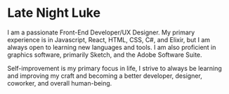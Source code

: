 # Late Night Luke

I am a passionate Front-End Developer/UX Designer. My primary experience is in Javascript, React, HTML, CSS, C#, and Elixir, but I am always open to learning new languages and tools. I am also proficient in graphics software, primarily Sketch, and the Adobe Software Suite.

Self-improvement is my primary focus in life, I strive to always be learning and improving my craft and becoming a better developer, designer, coworker, and overall human-being.
